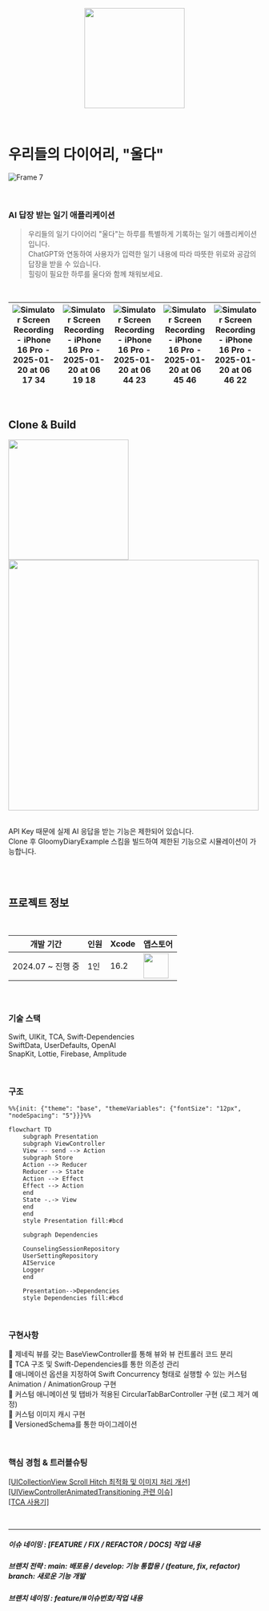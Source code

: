 <p align="center">
  <img src="https://github.com/user-attachments/assets/e201436f-fdf4-4460-9703-7c47e79757da" width="200" height="200"/>
</p>

<br>

# 우리들의 다이어리, "울다"

![Frame 7](https://github.com/user-attachments/assets/6ae1cdc2-5986-4ddc-9de7-0cdd1b6b7972)

<br>

### AI 답장 받는 일기 애플리케이션

> 우리들의 일기 다이어리 "울다"는 하루를 특별하게 기록하는 일기 애플리케이션입니다.<br>
> ChatGPT와 연동하여 사용자가 입력한 일기 내용에 따라 따뜻한 위로와 공감의 답장을 받을 수 있습니다.<br>
> 힐링이 필요한 하루를 울다와 함께 채워보세요.

<br>

| ![Simulator Screen Recording - iPhone 16 Pro - 2025-01-20 at 06 17 34](https://github.com/user-attachments/assets/2fea2d5a-db4b-4331-855a-028a02a75a37) | ![Simulator Screen Recording - iPhone 16 Pro - 2025-01-20 at 06 19 18](https://github.com/user-attachments/assets/33c3789e-7484-4200-8d05-4c519321aea3) | ![Simulator Screen Recording - iPhone 16 Pro - 2025-01-20 at 06 44 23](https://github.com/user-attachments/assets/d7297155-44a8-4263-9717-6beef2a6d6b6) | ![Simulator Screen Recording - iPhone 16 Pro - 2025-01-20 at 06 45 46](https://github.com/user-attachments/assets/9414cc03-8047-4969-ba6e-8c9150917659) | ![Simulator Screen Recording - iPhone 16 Pro - 2025-01-20 at 06 46 22](https://github.com/user-attachments/assets/e4f72b02-43ff-45a0-839e-cf227403b643) |
|-|-|-|-|-|

<br>

## Clone & Build

<img src="https://github.com/user-attachments/assets/5688e672-52a9-4180-9ce7-5e8ef6e29cd4" width=240>

<br>

<img src="https://github.com/user-attachments/assets/2356e23f-f6cd-4d41-b34a-88b7f0bda549" width=500>

<br>
<br>

API Key 때문에 실제 AI 응답을 받는 기능은 제한되어 있습니다.<br>
Clone 후 GloomyDiaryExample 스킴을 빌드하여 제한된 기능으로 시뮬레이션이 가능합니다.<br>

<br>

<br>

## 프로젝트 정보

<br>

|개발 기간|인원|Xcode|앱스토어|
|-|-|-|-|
|2024.07 ~ 진행 중|1인|16.2|[<img src="https://github.com/user-attachments/assets/dba5b62c-9db7-4715-b4cc-2b817503b082" height="50">](https://apps.apple.com/us/app/%EC%9A%B8%EB%8B%A4-%EC%9A%B0%EB%A6%AC%EB%93%A4%EC%9D%98-%EC%9D%BC%EA%B8%B0-%EB%8B%A4%EC%9D%B4%EC%96%B4%EB%A6%AC/id6738892165)|


<br>

##  

### 기술 스택
Swift, UIKit, TCA, Swift-Dependencies<br>
SwiftData, UserDefaults, OpenAI<br>
SnapKit, Lottie, Firebase, Amplitude<br>

<br>

### 구조
```mermaid
%%{init: {"theme": "base", "themeVariables": {"fontSize": "12px", "nodeSpacing": "5"}}}%%

flowchart TD
    subgraph Presentation
    subgraph ViewController
    View -- send --> Action
    subgraph Store
    Action --> Reducer
    Reducer --> State
    Action --> Effect
    Effect --> Action
    end
    State -.-> View
    end
    end
    style Presentation fill:#bcd

    subgraph Dependencies
    
    CounselingSessionRepository
    UserSettingRepository
    AIService
    Logger
    end

    Presentation-->Dependencies
    style Dependencies fill:#bcd
```

<br>

### 구현사항
📌 제네릭 뷰를 갖는 BaseViewController를 통해 뷰와 뷰 컨트롤러 코드 분리<br>
📌 TCA 구조 및 Swift-Dependencies를 통한 의존성 관리<br>
📌 애니메이션 옵션을 지정하여 Swift Concurrency 형태로 실행할 수 있는 커스텀 Animation / AnimationGroup 구현<br>
📌 커스텀 애니메이션 및 탭바가 적용된 CircularTabBarController 구현 (로그 제거 예정)<br>
📌 커스텀 이미지 캐시 구현<br>
📌 VersionedSchema를 통한 마이그레이션<br>

<br>

### 핵심 경험 & 트러블슈팅
[[UICollectionView Scroll Hitch 최적화 및 이미지 처리 개선]](https://github.com/LURKS02/GloomyDiary/wiki/%08UICollectionView-Scroll-Hitch-%EC%B5%9C%EC%A0%81%ED%99%94-%EB%B0%8F-%EC%9D%B4%EB%AF%B8%EC%A7%80-%EC%B2%98%EB%A6%AC-%EA%B0%9C%EC%84%A0)<br>
[[UIViewControllerAnimatedTransitioning 관련 이슈]](https://github.com/LURKS02/GloomyDiary/wiki/UIViewControllerAnimatedTransitioning-%EA%B4%80%EB%A0%A8-%EC%9D%B4%EC%8A%88)<br>
[[TCA 사용기]](https://github.com/LURKS02/GloomyDiary/wiki/TCA-%EC%82%AC%EC%9A%A9%EA%B8%B0)

<br>

---

##### 이슈 네이밍 :  [FEATURE / FIX / REFACTOR / DOCS] 작업 내용

##### 브랜치 전략 :  main: 배포용 / develop: 기능 통합용 / (feature, fix, refactor) branch: 새로운 기능 개발

##### 브랜치 네이밍 :  feature/#이슈번호/작업 내용

